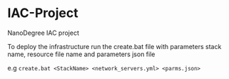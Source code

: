 # IAC-Project
NanoDegree IAC project

To deploy the infrastructure run the create.bat file with parameters stack name, resource file name and parameters json file

e.g 
```create.bat <StackName> <network_servers.yml> <parms.json>```
